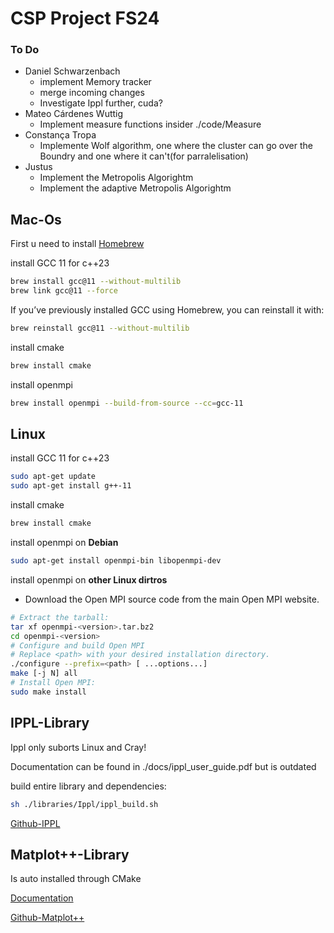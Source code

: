 # CSP Project FS24

### To Do

- Daniel Schwarzenbach
    -   implement Memory tracker
    -   merge incoming changes
    -   Investigate Ippl further, cuda?
- Mateo Cárdenes Wuttig
    - Implement measure functions insider ./code/Measure
- Constança Tropa
    - Implemente Wolf algorithm, one where the cluster can go over the Boundry and one where it can't(for parralelisation)
- Justus
    - Implement the Metropolis Algorightm
    - Implement the adaptive Metropolis Algorightm


## Mac-Os

First u need to install [Homebrew](https://docs.brew.sh/Installation)

install GCC 11 for c++23
```bash
brew install gcc@11 --without-multilib
brew link gcc@11 --force
```
If you’ve previously installed GCC using Homebrew, you can reinstall it with:
```bash
brew reinstall gcc@11 --without-multilib
```

install cmake
```bash
brew install cmake
```

install openmpi
```bash
brew install openmpi --build-from-source --cc=gcc-11
```

## Linux

install GCC 11 for c++23
```bash
sudo apt-get update
sudo apt-get install g++-11
```
install cmake
```bash
brew install cmake
```

install openmpi on **Debian**
```bash
sudo apt-get install openmpi-bin libopenmpi-dev
```

install openmpi on **other Linux dirtros**
- Download the Open MPI source code from the main Open MPI website.
```bash
# Extract the tarball:
tar xf openmpi-<version>.tar.bz2
cd openmpi-<version>
# Configure and build Open MPI
# Replace <path> with your desired installation directory.
./configure --prefix=<path> [ ...options...]
make [-j N] all
# Install Open MPI:
sudo make install

```

## IPPL-Library

Ippl only suborts Linux and Cray!

Documentation can be found in ./docs/ippl_user_guide.pdf but is outdated

build entire library and dependencies:
```bash
sh ./libraries/Ippl/ippl_build.sh
```

[Github-IPPL](https://github.com/IPPL-framework/ippl)



## Matplot++-Library

Is auto installed through CMake

[Documentation](https://alandefreitas.github.io/matplotplusplus/)

[Github-Matplot++](https://github.com/alandefreitas/matplotplusplus)

